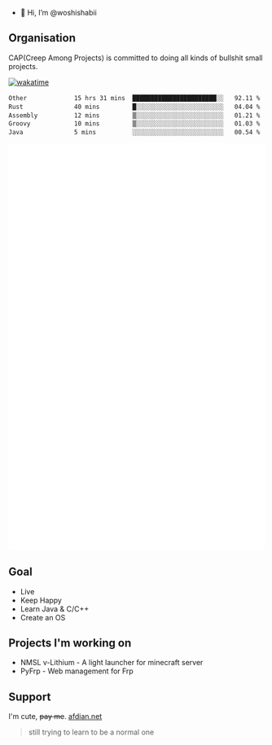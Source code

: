 - 👋 Hi, I’m @woshishabii

## Organisation

CAP(Creep Among Projects) is committed to doing all kinds of bullshit small projects.

[![wakatime](https://wakatime.com/badge/user/34d02784-acc1-4a16-82d7-33fdb53c4ed6.svg)](https://wakatime.com/@34d02784-acc1-4a16-82d7-33fdb53c4ed6)

<!--START_SECTION:waka-->

```txt
Other             15 hrs 31 mins  ███████████████████████░░   92.11 %
Rust              40 mins         █░░░░░░░░░░░░░░░░░░░░░░░░   04.04 %
Assembly          12 mins         ▒░░░░░░░░░░░░░░░░░░░░░░░░   01.21 %
Groovy            10 mins         ▒░░░░░░░░░░░░░░░░░░░░░░░░   01.03 %
Java              5 mins          ░░░░░░░░░░░░░░░░░░░░░░░░░   00.54 %
```

<!--END_SECTION:waka-->

![card](https://github.com/woshishabii/netease-cloud-music-card/blob/main/card.svg)

## Goal
- Live
- Keep Happy
- Learn Java & C/C++
- Create an OS

## Projects I'm working on

- NMSL v-Lithium - A light launcher for minecraft server
- PyFrp - Web management for Frp


## Support
I'm cute, ~~pay me~~.
[afdian.net](https://afdian.net/a/woshishabi)

> still trying to learn to be a normal one

<!---
woshishabii/woshishabii is a ✨ special ✨ repository because its `README.md` (this file) appears on your GitHub profile.
You can click the Preview link to take a look at your changes.
--->
